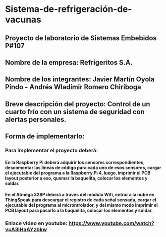 # Sistema-de-refrigeración-de-vacunas
## Proyecto de laboratorio de Sistemas Embebidos P#107
## Nombre de la empresa: Refrigeritos S.A.
## Nombre de los integrantes: Javier Martín Oyola Pindo - Andrés Wladimir Romero Chiriboga
## Breve descripción del proyecto: Control de un cuarto frío con un sistema de seguridad con alertas personales.
## Forma de implementarlo: 
### Para implementar el proyecto deberá: 

#### En la Raspberry Pi deberá adquirir los sensores correspondientes, descomentar las lineas de código para cada uno de esos sensores, cargar el ejecutable del programa a la Raspberry Pi 4, luego, imprimir el PCB layout posterior a eso, quemar la baquelita, colocar los elementos y soldar. 

#### En el Atmega 328P deberá a través del módulo Wifi, entrar a la nube en ThingSpeak para descargar el registro de cada señal sensada, cargar el ejecutable del programa al microntrolador, y del mismo modo imprimir el PCB layout para pasarlo a la baquelita, colocar los elementos y soldar.

### Enlace video en youtube: https://www.youtube.com/watch?v=A3IHaAYzbkw
